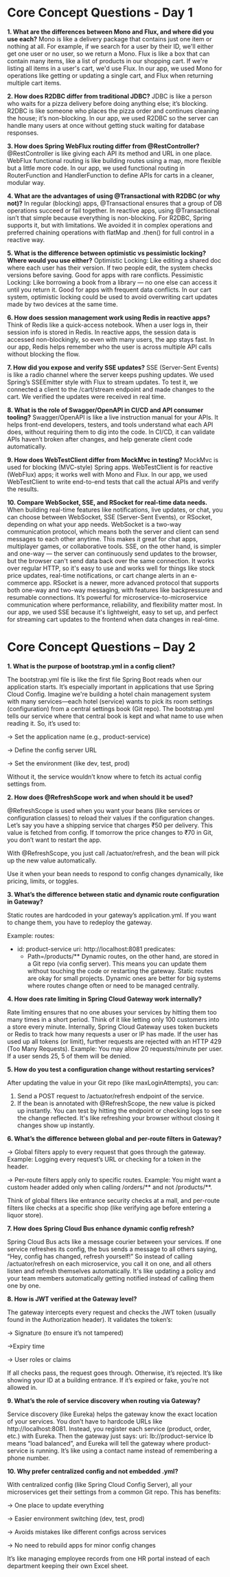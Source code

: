 # Core Concept Questions - Day 1
**1. What are the differences between Mono and Flux, and where did you use each?**
Mono is like a delivery package that contains just one item or nothing at all. For example, if we search for a user by their ID, we'll either get one user or no user, so we return a Mono<User>.
Flux is like a box that can contain many items, like a list of products in our shopping cart. If we're listing all items in a user's cart, we'd use Flux<CartItem>.
In our app, we used Mono for operations like getting or updating a single cart, and Flux when returning multiple cart items.

**2. How does R2DBC differ from traditional JDBC?**
JDBC is like a person who waits for a pizza delivery before doing anything else; it’s blocking.
R2DBC is like someone who places the pizza order and continues cleaning the house; it’s non-blocking.
In our app, we used R2DBC so the server can handle many users at once without getting stuck waiting for database responses.

**3. How does Spring WebFlux routing differ from @RestController?**
@RestController is like giving each API its method and URL in one place.
WebFlux functional routing is like building routes using a map, more flexible but a little more code.
In our app, we used functional routing in RouterFunction and HandlerFunction to define APIs for carts in a cleaner, modular way.

**4. What are the advantages of using @Transactional with R2DBC (or why not)?**
In regular (blocking) apps, @Transactional ensures that a group of DB operations succeed or fail together.
In reactive apps, using @Transactional isn’t that simple because everything is non-blocking. For R2DBC, Spring supports it, but with limitations.
We avoided it in complex operations and preferred chaining operations with flatMap and .then() for full control in a reactive way.

**5. What is the difference between optimistic vs pessimistic locking? Where would you use either?**
Optimistic Locking: Like editing a shared doc where each user has their version. If two people edit, the system checks versions before saving.
Good for apps with rare conflicts.
Pessimistic Locking: Like borrowing a book from a library — no one else can access it until you return it.
Good for apps with frequent data conflicts.
In our cart system, optimistic locking could be used to avoid overwriting cart updates made by two devices at the same time.

**6. How does session management work using Redis in reactive apps?**
Think of Redis like a quick-access notebook. When a user logs in, their session info is stored in Redis.
In reactive apps, the session data is accessed non-blockingly, so even with many users, the app stays fast.
In our app, Redis helps remember who the user is across multiple API calls without blocking the flow.

**7. How did you expose and verify SSE updates?**
SSE (Server-Sent Events) is like a radio channel where the server keeps pushing updates.
We used Spring’s SSEEmitter style with Flux to stream updates.
To test it, we connected a client to the /cart/stream endpoint and made changes to the cart. We verified the updates were received in real time.

**8. What is the role of Swagger/OpenAPI in CI/CD and API consumer tooling?**
Swagger/OpenAPI is like a live instruction manual for your APIs.
It helps front-end developers, testers, and tools understand what each API does, without requiring them to dig into the code.
In CI/CD, it can validate APIs haven’t broken after changes, and help generate client code automatically.

**9. How does WebTestClient differ from MockMvc in testing?**
MockMvc is used for blocking (MVC-style) Spring apps.
WebTestClient is for reactive (WebFlux) apps; it works well with Mono and Flux.
In our app, we used WebTestClient to write end-to-end tests that call the actual APIs and verify the results.

**10. Compare WebSocket, SSE, and RSocket for real-time data needs.**
When building real-time features like notifications, live updates, or chat, you can choose between WebSocket, SSE (Server-Sent Events), or RSocket, depending on what your app needs. WebSocket is a two-way communication protocol, which means both the server and client can send messages to each other anytime. This makes it great for chat apps, multiplayer games, or collaborative tools. SSE, on the other hand, is simpler and one-way — the server can continuously send updates to the browser, but the browser can't send data back over the same connection. It works over regular HTTP, so it's easy to use and works well for things like stock price updates, real-time notifications, or cart change alerts in an e-commerce app. RSocket is a newer, more advanced protocol that supports both one-way and two-way messaging, with features like backpressure and resumable connections. It’s powerful for microservice-to-microservice communication where performance, reliability, and flexibility matter most. In our app, we used SSE because it's lightweight, easy to set up, and perfect for streaming cart updates to the frontend when data changes in real-time.


# Core Concept Questions – Day 2
**1. What is the purpose of bootstrap.yml in a config client?**

The bootstrap.yml file is like the first file Spring Boot reads when our application starts. It’s especially important in applications that use Spring Cloud Config.
Imagine we're building a hotel chain management system with many services—each hotel (service) wants to pick its room settings (configuration) from a central settings book (Git repo). The bootstrap.yml tells our service where that central book is kept and what name to use when reading it.
So, it’s used to:

  -> Set the application name (e.g., product-service)
  
  -> Define the config server URL
  
  -> Set the environment (like dev, test, prod)
  
Without it, the service wouldn’t know where to fetch its actual config settings from.

**2. How does @RefreshScope work and when should it be used?**

@RefreshScope is used when you want your beans (like services or configuration classes) to reload their values if the configuration changes. Let’s say you have a shipping service that charges ₹50 per delivery. This value is fetched from config. If tomorrow the price changes to ₹70 in Git, you don’t want to restart the app.

With @RefreshScope, you just call /actuator/refresh, and the bean will pick up the new value automatically.

Use it when your bean needs to respond to config changes dynamically, like pricing, limits, or toggles.

**3. What’s the difference between static and dynamic route configuration in Gateway?**

Static routes are hardcoded in your gateway’s application.yml. If you want to change them, you have to redeploy the gateway.

Example:
routes:
  - id: product-service
    uri: http://localhost:8081
    predicates:
      - Path=/products/**
Dynamic routes, on the other hand, are stored in a Git repo (via config server). This means you can update them without touching the code or restarting the gateway.
Static routes are okay for small projects. Dynamic ones are better for big systems where routes change often or need to be managed centrally.

**4. How does rate limiting in Spring Cloud Gateway work internally?**

Rate limiting ensures that no one abuses your services by hitting them too many times in a short period. Think of it like letting only 100 customers into a store every minute.
Internally, Spring Cloud Gateway uses token buckets or Redis to track how many requests a user or IP has made. If the user has used up all tokens (or limit), further requests are rejected with an HTTP 429 (Too Many Requests).
Example: You may allow 20 requests/minute per user. If a user sends 25, 5 of them will be denied.

**5. How do you test a configuration change without restarting services?**

After updating the value in your Git repo (like maxLoginAttempts), you can:
1. Send a POST request to /actuator/refresh endpoint of the service.
2. If the bean is annotated with @RefreshScope, the new value is picked up instantly.
You can test by hitting the endpoint or checking logs to see the change reflected.
It's like refreshing your browser without closing it changes show up instantly.

**6. What’s the difference between global and per-route filters in Gateway?**

  -> Global filters apply to every request that goes through the gateway.
      Example: Logging every request’s URL or checking for a token in the header.
      
  -> Per-route filters apply only to specific routes.
      Example: You might want a custom header added only when calling /orders/** and not /products/**.
      
Think of global filters like entrance security checks at a mall, and per-route filters like checks at a specific shop (like verifying age before entering a liquor store).

**7. How does Spring Cloud Bus enhance dynamic config refresh?**

Spring Cloud Bus acts like a message courier between your services. If one service refreshes its config, the bus sends a message to all others saying, “Hey, config has changed, refresh yourself!”
So instead of calling /actuator/refresh on each microservice, you call it on one, and all others listen and refresh themselves automatically.
It's like updating a policy and your team members automatically getting notified instead of calling them one by one.

**8. How is JWT verified at the Gateway level?**

The gateway intercepts every request and checks the JWT token (usually found in the Authorization header). It validates the token’s:

-> Signature (to ensure it’s not tampered)

->Expiry time

-> User roles or claims

If all checks pass, the request goes through. Otherwise, it’s rejected.
It’s like showing your ID at a building entrance. If it’s expired or fake, you’re not allowed in.

**9. What’s the role of service discovery when routing via Gateway?**

Service discovery (like Eureka) helps the gateway know the exact location of your services.
You don’t have to hardcode URLs like http://localhost:8081. Instead, you register each service (product, order, etc.) with Eureka. Then the gateway just says:
uri: lb://product-service
lb means “load balanced”, and Eureka will tell the gateway where product-service is running.
It’s like using a contact name instead of remembering a phone number.

**10. Why prefer centralized config and not embedded .yml?**

With centralized config (like Spring Cloud Config Server), all your microservices get their settings from a common Git repo. This has benefits:

  -> One place to update everything
  
  -> Easier environment switching (dev, test, prod)
  
  -> Avoids mistakes like different configs across services
  
  -> No need to rebuild apps for minor config changes
  
It’s like managing employee records from one HR portal instead of each department keeping their own Excel sheet.


